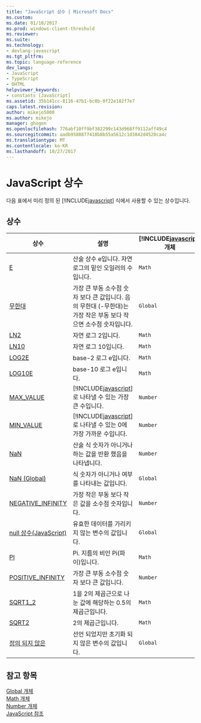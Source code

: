 ```yaml
---
title: "JavaScript 상수 | Microsoft Docs"
ms.custom: 
ms.date: 01/18/2017
ms.prod: windows-client-threshold
ms.reviewer: 
ms.suite: 
ms.technology:
- devlang-javascript
ms.tgt_pltfrm: 
ms.topic: language-reference
dev_langs:
- JavaScript
- TypeScript
- DHTML
helpviewer_keywords:
- constants [JavaScript]
ms.assetid: 35b141cc-8116-47b1-bc0b-0f22e182f7e7
caps.latest.revision: 
author: mikejo5000
ms.author: mikejo
manager: ghogen
ms.openlocfilehash: 776abf10ff9bf382299c143d968ff9112aff49c4
ms.sourcegitcommit: aadb9588877418b8b55a5612c1d3842d4520ca4c
ms.translationtype: MT
ms.contentlocale: ko-KR
ms.lasthandoff: 10/27/2017
---
```

# <a name="javascript-constants"></a>JavaScript 상수
다음 표에서 미리 정의 된 [!INCLUDE[javascript](../../javascript/includes/javascript-md.md)] 식에서 사용할 수 있는 상수입니다.  
  
## <a name="constants"></a>상수  
  
|상수|설명|[!INCLUDE[javascript](../../javascript/includes/javascript-md.md)]개체|  
|--------------|-----------------|-----------------------------------------------------------------------|  
|[E](../../javascript/reference/math-constants-javascript.md)|산술 상수 e입니다. 자연 로그의 밑인 오일러의 수입니다.|`Math`|  
|[무한대](../../javascript/reference/infinity-constant-javascript.md)|가장 큰 부동 소수점 숫자 보다 큰 값입니다. 음의 무한대 (-무한대)는 가장 작은 부동 보다 작으면 소수점 숫자입니다.|`Global`|  
|[LN2](../../javascript/reference/math-constants-javascript.md)|자연 로그 2입니다.|`Math`|  
|[LN10](../../javascript/reference/math-constants-javascript.md)|자연 로그 10입니다.|`Math`|  
|[LOG2E](../../javascript/reference/math-constants-javascript.md)|base-2 로그 e입니다.|`Math`|  
|[LOG10E](../../javascript/reference/math-constants-javascript.md)|base-10 로그 e입니다.|`Math`|  
|[MAX_VALUE](../../javascript/reference/number-constants-javascript.md)|[!INCLUDE[javascript](../../javascript/includes/javascript-md.md)]로 나타낼 수 있는 가장 큰 수입니다.|`Number`|  
|[MIN_VALUE](../../javascript/reference/number-constants-javascript.md)|[!INCLUDE[javascript](../../javascript/includes/javascript-md.md)]로 나타낼 수 있는 0에 가장 가까운 수입니다.|`Number`|  
|[NaN](../../javascript/reference/number-constants-javascript.md)|산술 식 숫자가 아니거나 하는 값을 반환 했음을 나타냅니다.|`Number`|  
|[NaN (Global)](../../javascript/reference/nan-constant-javascript.md)|식 숫자가 아니거나 여부를 나타내는 값입니다.|`Global`|  
|[NEGATIVE_INFINITY](../../javascript/reference/number-constants-javascript.md)|가장 작은 부동 보다 작은 값을 소수점 숫자입니다.|`Number`|  
|[null 상수(JavaScript)](../../javascript/reference/null-constant-javascript.md)|유효한 데이터를 가리키지 않는 변수의 값입니다.|`Global`|  
|[PI](../../javascript/reference/math-constants-javascript.md)|Pi. 지름의 비인 Pi(파이)입니다.|`Math`|  
|[POSITIVE_INFINITY](../../javascript/reference/number-constants-javascript.md)|가장 큰 부동 소수점 숫자 보다 큰 값입니다.|`Number`|  
|[SQRT1_2](../../javascript/reference/math-constants-javascript.md)|1을 2의 제곱근으로 나눈 값에 해당하는 0.5의 제곱근입니다.|`Math`|  
|[SQRT2](../../javascript/reference/math-constants-javascript.md)|2의 제곱근입니다.|`Math`|  
|[정의 되지 않은](../../javascript/reference/undefined-constant-javascript.md)|선언 되었지만 초기화 되지 않은 변수의 값입니다.|`Global`|  
  
## <a name="see-also"></a>참고 항목  
 [Global 개체](../../javascript/reference/global-object-javascript.md)   
 [Math 개체](../../javascript/reference/math-object-javascript.md)   
 [Number 개체](../../javascript/reference/number-object-javascript.md)   
 [JavaScript 참조](../../javascript/reference/javascript-reference.md)